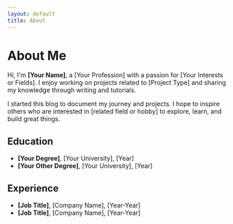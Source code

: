 ```yaml
---
layout: default
title: About
---
```


# About Me

Hi, I'm **[Your Name]**, a [Your Profession] with a passion for [Your Interests or Fields]. I enjoy working on projects related to [Project Type] and sharing my knowledge through writing and tutorials.

I started this blog to document my journey and projects. I hope to inspire others who are interested in [related field or hobby] to explore, learn, and build great things.

## Education
- **[Your Degree]**, [Your University], [Year]
- **[Your Other Degree]**, [Your University], [Year]

## Experience
- **[Job Title]**, [Company Name], [Year-Year]
- **[Job Title]**, [Company Name], [Year-Year]
